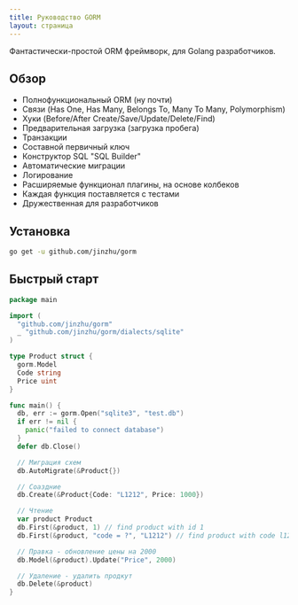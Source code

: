 ```yaml
---
title: Руководство GORM
layout: страница
---
```

Фантастически-простой ORM фреймворк, для Golang разработчиков.

## Обзор

* Полнофункциональный ORM (ну почти)
* Связи (Has One, Has Many, Belongs To, Many To Many, Polymorphism)
* Хуки (Before/After Create/Save/Update/Delete/Find)
* Предварительная загрузка (загрузка пробега)
* Транзакции
* Составной первичный ключ
* Конструктор SQL "SQL Builder"
* Автоматические миграции
* Логирование
* Расширяемые функционал плагины, на основе колбеков
* Каждая функция поставляется с тестами
* Дружественная для разработчиков

## Установка

```sh
go get -u github.com/jinzhu/gorm
```

## Быстрый старт

```go
package main

import (
  "github.com/jinzhu/gorm"
  _ "github.com/jinzhu/gorm/dialects/sqlite"
)

type Product struct {
  gorm.Model
  Code string
  Price uint
}

func main() {
  db, err := gorm.Open("sqlite3", "test.db")
  if err != nil {
    panic("failed to connect database")
  }
  defer db.Close()

  // Миграция схем
  db.AutoMigrate(&Product{})

  // Соаздние
  db.Create(&Product{Code: "L1212", Price: 1000})

  // Чтение
  var product Product
  db.First(&product, 1) // find product with id 1
  db.First(&product, "code = ?", "L1212") // find product with code l1212

  // Правка - обновление цены на 2000
  db.Model(&product).Update("Price", 2000)

  // Удаление - удалить продкут
  db.Delete(&product)
}
```